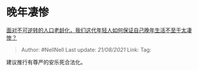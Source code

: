 # 晚年凄惨
[面对不可逆转的人口老龄化，我们这代年轻人如何保证自己晚年生活不至于太凄惨？](https://www.zhihu.com/question/61091083/answer/943196187)

> Author: #NellNell
> Last update: *21/08/2021*
> Link:
> Tag:

建议推行有尊严的安乐死合法化。
